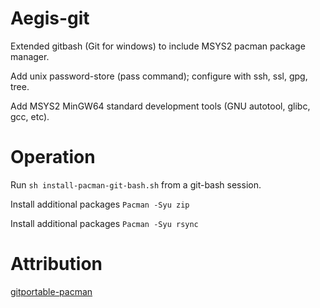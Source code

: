 # Aegis-git

Extended gitbash (Git for windows) to include MSYS2 pacman package manager.

Add unix password-store (pass command); configure with ssh, ssl, gpg, tree.

Add MSYS2 MinGW64 standard development tools (GNU autotool, glibc, gcc, etc).


# Operation

Run `sh install-pacman-git-bash.sh` from a git-bash session.

Install additional packages `Pacman -Syu zip`

Install additional packages `Pacman -Syu rsync`


# Attribution

[gitportable-pacman](https://github.com/dgleba/gitportable-pacman)

